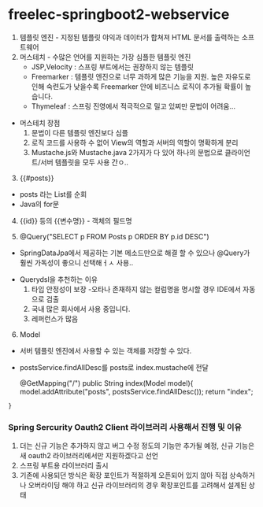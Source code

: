 # freelec-springboot2-webservice

1. 템플릿 엔진 - 지정된 템플릿 야익과 데이터가 합쳐져 HTML 문서를 출력하는 소프트웨어
2. 머스테치 - 수많은 언어를 지원하는 가장 심플한 템플릿 엔진
     - JSP,Velocity : 스프링 부트에서는 권장하지 않는 템플릿
     - Freemarker : 템플릿 엔진으로 너무 과하게 많은 기능을 지원. 높은 자유도로 인해 숙련도가 낮을수록 Freemarker 안에 비즈니스 로직이 추가될 확률이 높습니다.
     - Thymeleaf : 스프링 진영에서 적극적으로 밀고 있찌만 문법이 어려움...
  - 머스테치 장점
    1) 문법이 다른 템플릿 엔진보다 심플
    2) 로직 코드를 사용하 수 없어 View의 역할과 서버의 역할이 명확하게 분리
    3) Mustache.js와 Mustache.java 2가지가 다 있어 하나의 문법으로 클라이언트/서버 템플릿을 모두 사용 간ㅇ..

3.  {{#posts}}
   - posts 라는 List를 순회
   - Java의 for문
4. {{id}} 등의 {{변수명}} - 객체의 필드명

5. @Query("SELECT p FROM Posts p ORDER BY p.id DESC")
- SpringDataJpa에서 제공하는 기본 메소드만으로 해결 할 수 있으나 @Query가 훨씬 가독성이 좋으니 선택해ㅓㅅ 사용..

* Querydsl을 추천하는 이유
  1. 타입 안정성이 보장
     -오타나 존재하지 않는 컬럼명을 명시할 경우 IDE에서 자동으로 검출
  2. 국내 많은 회사에서 사용 중입니다.
  3. 레퍼런스가 많음

6.  Model
   - 서버 템플릿 엔진에서 사용할 수 있는 객체를 저장할 수 있다.
   - postsService.findAllDesc를 posts로 index.mustache에 전달

     @GetMapping("/")
    public String index(Model model){
        model.addAttribute("posts", postsService.findAllDesc());
        return "index";

    }

### Spring Sercurity Oauth2 Client 라이브러리 사용해서 진행 및 이유
1. 더는 신규 기능은 추가하지 않고 버그 수정 정도의 기능만 추가될 예정, 신규 기능은 새 oauth2 라이브러리에서만 지원하겠다고 선언
2. 스프링 부트용 라이브러리 출시
3. 기존에 사용되던 방식은 확장 포인트가 적절하게 오픈되어 있지 않아 직접 상속하거나 오버라이딩 해야 하고 신규 라이브러리의 경우 확장포인트를 고려해서 설계된 상태
